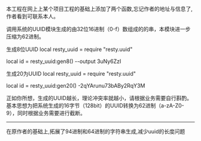  本工程在网上上某个项目工程的基础上添加了两个函数,忘记作者的地址与信息了,作者看到可联系本人。

调用系统的UUID模块生成的由32位16进制（0-f）数组成的的串，本模块进一步压缩为62进制。

生成8位UUID
local resty_uuid = require "resty.uuid" 

local id =  resty_uuid:gen8()   --output 3uNy6ZzI


生成20为UUID
local resty_uuid = require "resty.uuid" 

local id =  resty_uuid:gen20() -2qYArunu73bABy2RqY3M

正如你所想，生成的UUID越长，理论冲突率就越小，请根据业务需要自行斟酌。
基本思想为把系统生成的16字节（128bit）的UUID转换为62进制（a-zA-Z0-9），同时根据业务需要进行截断。

-------------------------------------------
在原作者的基础上,拓展了94进制和64进制的字符串生成,减少uuid的长度问题

